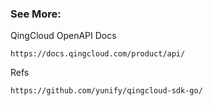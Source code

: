 ### See More:

QingCloud OpenAPI Docs
```
https://docs.qingcloud.com/product/api/
```

Refs
```
https://github.com/yunify/qingcloud-sdk-go/
```

